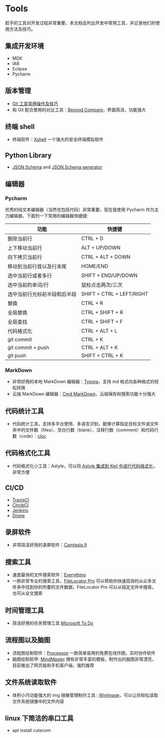 # Tools

趁手的工具对开发过程非常重要，本文档会列出开发中常用工具，并记录他们的使用方法及技巧。

## 集成开发环境

- MDK
- IAR
- Eclipse
- Pycharm

## 版本管理

- [Git 工具常用操作及技巧](../Gist/Git.md)
- 和 Git 配合使用的对比工具：[Beyond Compare](https://www.scootersoftware.com/download.php)，界面简洁，功能强大

## 终端 shell

- 终端软件：[Xshell](http://www.netsarang.com/products/xsh_overview.html) 一个强大的安全终端模拟软件

## Python Library

- [JSON Schema](https://json-schema.org/understanding-json-schema/) and [JSON Schema generator](https://pypi.org/project/genson)

## 编辑器

### Pycharm

优秀的纯文本编辑器（当然也包括代码）非常重要，现在我使用 Pycharm 作为主力编辑器，下面列一下常用的编辑器快捷键:

| 功能 | 快捷键 |
| ------ | ------ | 
| 删除当前行 | CTRL + D | 
| 上下移动当前行| ALT + UP/DOWN | 
| 向下拷贝当前行| CTRL + ALT + DOWN  | 
| 移动到当前行首以及行末尾| HOME/END | 
| 选中当前行或者多行| SHIFT + END/UP/DOWN  | 
| 选中当前的单词/行| 鼠标点击两次/三次 | 
| 选中当前行光标前半段和后半段| SHIFT + CTRL + LEFT/RIGHT  | 
| 替换| CTRL + R | 
| 全局替换| CTRL + SHIFT + R  | 
| 全局查找| CTRL + SHIFT + F | 
| 代码格式化| CTRL + ALT + L  | 
| git commit| CTRL + K  | 
| git commit + push| CTRL + ALT + K  | 
| git push| SHIFT + CTRL + K  | 

### MarkDown

- 非常好用的本地 MarkDown 编辑器：[Typora](https://www.typora.io/)，支持 md 格式向各种格式的轻松转换
- 云端 MarkDown 编辑器：[Cmd MarkDown](https://www.zybuluo.com/mdeditor)，云端保存和搜索功能十分强大

## 代码统计工具

- 代码统计工具，支持多平台使用、多语言识别，能够计算指定目标文件或文件夹中的文件数（files）、空白行数（blank）、注释行数（comment）和代码行数（code）：[cloc](https://github.com/AlDanial/cloc)

## 代码格式化工具

- 代码格式化小工具：Astyle，可以将[ Astyle 集成到 Keil 中进行代码格式化](https://jingyan.baidu.com/article/f3e34a12d7d6e5f5eb6535c5.html)，非常方便

## CI/CD

- [TravisCI](https://travis-ci.com/)
- [CircleCI](https://circleci.com/)
- [Jenkins](https://www.jenkins.io/)
- [Drone](https://drone.io/)

## 录屏软件

- 非常简洁好用的录屏软件：[Camtasia 9](https://www.isharepc.com/1884.html)

## 搜索工具

- 速度最快的文件搜索软件：[Everything](http://www.pc6.com/softview/SoftView_53886.html)
- 一款非常专业的搜索工具，[FileLocator Pro](https://www.jb51.net/softs/558967.html) 可以帮助你快速高效的从众多文件夹中找到你的所要的文件数据，FileLocator Pro 可以从指定文件中搜索，也可从全文搜索

## 时间管理工具

- 简洁好用的任务管理工具 [Microsoft To Do](https://to-do.live.com/tasks/myday) 

## 流程图以及脑图

- 流程图绘制软件：[Processon](https://www.processon.com/) 一款简单易用的免费在线作图，实时协作软件
- 脑图绘制软甲: [MindMaster](http://www.edrawsoft.cn/mindmaster/) 拥有非常丰富的模板，制作出的脑图非常漂亮，目前推出了网页版和手机客户端，强烈推荐

## 文件系统读取软件

- 体积小巧功能强大的 img 镜像管理制作工具 : [WinImage](http://www.winimage.com/download.htm)，可以让你轻松读取文件系统镜像中的文件内容

## linux 下简洁的串口工具

- apt install cutecom
